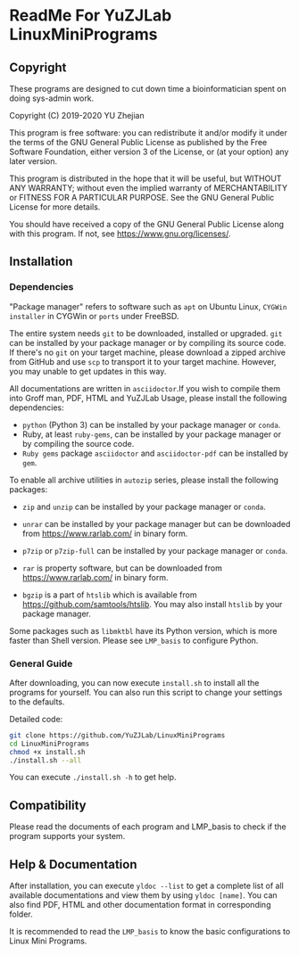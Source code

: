 # ReadMe For YuZJLab LinuxMiniPrograms
## Copyright

These programs are designed to cut down time a bioinformatician spent on doing sys-admin work.

Copyright (C) 2019-2020 YU Zhejian

This program is free software: you can redistribute it and/or modify it under the terms of the GNU General Public License as published by the Free Software Foundation, either version 3 of the License, or (at your option) any later version.

This program is distributed in the hope that it will be useful, but WITHOUT ANY WARRANTY; without even the implied warranty of MERCHANTABILITY or FITNESS FOR A PARTICULAR PURPOSE.  See the GNU General Public License for more details.

You should have received a copy of the GNU General Public License along with this program.  If not, see <https://www.gnu.org/licenses/>.

## Installation

### Dependencies

"Package manager" refers to software such as `apt` on Ubuntu Linux, `CYGWin installer` in CYGWin or  `ports` under FreeBSD.

The entire system needs `git` to be downloaded, installed or upgraded. `git` can be installed by your package manager or by compiling its source code. If there's no `git` on your target machine, please download a zipped archive from GitHub and use `scp` to transport it to your target machine. However, you may unable to get updates in this way.

All documentations are written in `asciidoctor`.If you wish to compile them into Groff man, PDF, HTML and YuZJLab Usage, please install the following dependencies:

* `python` (Python 3) can be installed by your package manager or `conda`.
* Ruby, at least `ruby-gems`, can be installed by your package manager or by compiling the source code.
* `Ruby gems` package `asciidoctor` and `asciidoctor-pdf` can be installed by `gem`.

To enable all archive utilities in `autozip` series, please install the following packages:

* `zip` and `unzip` can be installed by your package manager or `conda`.

* `unrar` can be installed by your package manager but can be downloaded from https://www.rarlab.com/ in binary form.

* `p7zip` or `p7zip-full` can be installed by your package manager or `conda`.

* `rar` is property software, but can be downloaded from https://www.rarlab.com/ in binary form.

* `bgzip` is a part of `htslib` which is available from https://github.com/samtools/htslib. You may also install `htslib` by your package manager.

Some packages such as `libmktbl` have its Python version, which is more faster than Shell version. Please see `LMP_basis` to configure Python.

### General Guide
After downloading, you can now execute `install.sh` to install all the programs for yourself. You can also run this script to change your settings to the defaults.

Detailed code:

```bash
git clone https://github.com/YuZJLab/LinuxMiniPrograms
cd LinuxMiniPrograms
chmod +x install.sh
./install.sh --all
```

You can execute `./install.sh -h` to get help.

## Compatibility

Please read the documents of each program and LMP_basis to check if the program supports your system.

## Help & Documentation

After installation, you can execute `yldoc --list` to get a complete list of all available documentations and view them by using `yldoc [name]`. You can also find PDF, HTML and other documentation format in corresponding folder.

It is recommended to read the `LMP_basis` to know the basic configurations to Linux Mini Programs.
